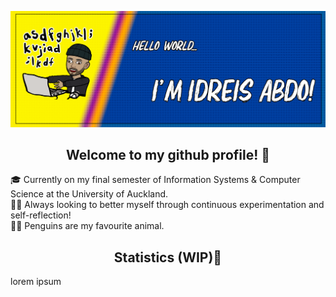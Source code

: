 ![My github profile header](https://github.com/PabloPenguin/PabloPenguin/blob/main/images/githubheader.png)

## <div align = center>Welcome to my github profile! 🐧</div>

🎓 Currently on my final semester of Information Systems & Computer Science at the University of Auckland.  
🐱‍🚀 Always looking to better myself through continuous experimentation and self-reflection!  
🐧💙 Penguins are my favourite animal.

## <div align = center>Statistics (WIP)🔢</div>
lorem ipsum
